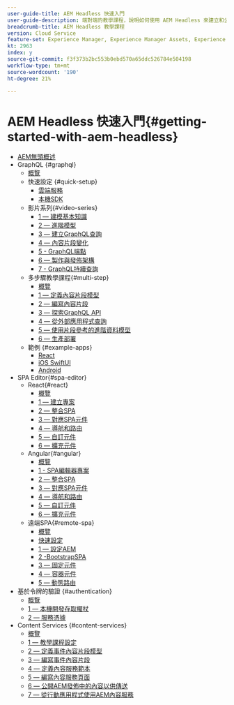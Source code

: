 ```yaml
---
user-guide-title: AEM Headless 快速入門
user-guide-description: 端對端的教學課程，說明如何使用 AEM Headless 來建立和公開內容。
breadcrumb-title: AEM Headless 教學課程
version: Cloud Service
feature-set: Experience Manager, Experience Manager Assets, Experience Manager Sites
kt: 2963
index: y
source-git-commit: f3f373b2bc553b0ebd570a65ddc526784e504198
workflow-type: tm+mt
source-wordcount: '190'
ht-degree: 21%

---
```



# AEM Headless 快速入門{#getting-started-with-aem-headless}

+ [AEM無頭概述](./overview.md)
+ GraphQL {#graphql}
   + [概覽](./graphql/overview.md)
   + 快速設定 {#quick-setup}
      + [雲端服務](./graphql/quick-setup/cloud-service.md)
      + [本機SDK](./graphql/quick-setup/local-sdk.md)
   + 影片系列{#video-series}
      + [1 — 建模基本知識](./graphql/video-series/modeling-basics.md)
      + [2 — 進階模型](./graphql/video-series/advanced-modeling.md)
      + [3 — 建立GraphQL查詢](./graphql/video-series/creating-graphql-queries.md)
      + [4 — 內容片段變化](./graphql/video-series/content-fragment-variations.md)
      + [5 - GraphQL端點](./graphql/video-series/graphql-endpoints.md)
      + [6 — 製作與發佈架構](./graphql/video-series/author-publish-architecture.md)
      + [7 - GraphQL持續查詢](./graphql/video-series/graphql-persisted-queries.md)
   + 多步驟教學課程{#multi-step}
      + [概覽](./graphql/multi-step/overview.md)
      + [1 — 定義內容片段模型](./graphql/multi-step/content-fragment-models.md)
      + [2 — 編寫內容片段](./graphql/multi-step/author-content-fragments.md)
      + [3 — 探索GraphQL API](./graphql/multi-step/explore-graphql-api.md)
      + [4 — 從外部應用程式查詢](./graphql/multi-step/graphql-and-external-app.md)
      + [5 — 使用片段參考的進階資料模型](./graphql/multi-step/fragment-references.md)
      + [6 — 生產部署](./graphql/multi-step/production-deployment.md)
   + 範例 {#example-apps}
      + [React](./graphql/example-apps/react-app.md)
      + [iOS SwiftUI](./graphql/example-apps/ios-swiftui-app.md)
      + [Android](./graphql/example-apps/android-app.md)
+ SPA Editor{#spa-editor}
   + React{#react}
      + [概覽](./spa-editor/react/overview.md)
      + [1 — 建立專案](./spa-editor/react/create-project.md)
      + [2 — 整合SPA](./spa-editor/react/integrate-spa.md)
      + [3 — 對應SPA元件](./spa-editor/react/map-components.md)
      + [4 — 導航和路由](./spa-editor/react/navigation-routing.md)
      + [5 — 自訂元件](./spa-editor/react/custom-component.md)
      + [6 — 擴充元件](./spa-editor/react/extend-component.md)
   + Angular{#angular}
      + [概覽](./spa-editor/angular/overview.md)
      + [1 - SPA編輯器專案](./spa-editor/angular/create-project.md)
      + [2 — 整合SPA](./spa-editor/angular/integrate-spa.md)
      + [3 — 對應SPA元件](./spa-editor/angular/map-components.md)
      + [4 — 導航和路由](./spa-editor/angular/navigation-routing.md)
      + [5 — 自訂元件](./spa-editor/angular/custom-component.md)
      + [6 — 擴充元件](./spa-editor/angular/extend-component.md)
   + 遠端SPA{#remote-spa}
      + [概覽](./spa-editor/remote-spa/overview.md)
      + [快速設定](./spa-editor/remote-spa/quick-setup.md)
      + [1 — 設定AEM](./spa-editor/remote-spa/aem-configure.md)
      + [2 -BootstrapSPA](./spa-editor/remote-spa/spa-bootstrap.md)
      + [3 — 固定元件](./spa-editor/remote-spa/spa-fixed-component.md)
      + [4 — 容器元件](./spa-editor/remote-spa/spa-container-component.md)
      + [5 — 動態路由](./spa-editor/remote-spa/spa-dynamic-routes.md)
+ 基於令牌的驗證 {#authentication}
   + [概覽](./authentication/overview.md)
   + [1 — 本機開發存取權杖](./authentication/local-development-access-token.md)
   + [2 — 服務憑據](./authentication/service-credentials.md)
+ Content Services {#content-services}
   + [概覽](./content-services/overview.md)
   + [1 — 教學課程設定](./content-services/chapter-1.md)
   + [2 — 定義事件內容片段模型](./content-services/chapter-2.md)
   + [3 — 編寫事件內容片段](./content-services/chapter-3.md)
   + [4 — 定義內容服務範本](./content-services/chapter-4.md)
   + [5 — 編寫內容服務頁面](./content-services/chapter-5.md)
   + [6 — 公開AEM發佈中的內容以供傳送](./content-services/chapter-6.md)
   + [7 — 從行動應用程式使用AEM內容服務](./content-services/chapter-7.md)
